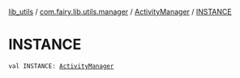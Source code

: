 [lib_utils](../../index.md) / [com.fairy.lib.utils.manager](../index.md) / [ActivityManager](index.md) / [INSTANCE](./-i-n-s-t-a-n-c-e.md)

# INSTANCE

`val INSTANCE: `[`ActivityManager`](index.md)